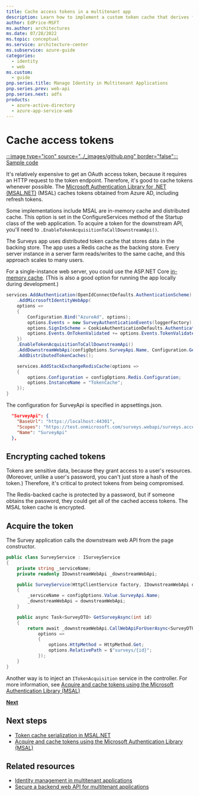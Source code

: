 ```yaml
---
title: Cache access tokens in a multitenant app
description: Learn how to implement a custom token cache that derives from the Azure AD Authentication Library TokenCache class suitable for web apps.
author: EdPrice-MSFT
ms.author: architectures
ms.date: 07/28/2022
ms.topic: conceptual
ms.service: architecture-center
ms.subservice: azure-guide
categories:
  - identity
  - web
ms.custom:
  - guide
pnp.series.title: Manage Identity in Multitenant Applications
pnp.series.prev: web-api
pnp.series.next: adfs
products:
  - azure-active-directory
  - azure-app-service-web
---
```


# Cache access tokens

[:::image type="icon" source="../_images/github.png" border="false"::: Sample code][sample application]

It's relatively expensive to get an OAuth access token, because it requires an HTTP request to the token endpoint. Therefore, it's good to cache tokens whenever possible. The [Microsoft Authentication Library for .NET (MSAL.NET)][MSAL] (MSAL) caches tokens obtained from Azure AD, including refresh tokens.

Some implementations include MSAL are in-memory cache and distributed cache. This option is set in the ConfigureServices method of the Startup class of the web application. To acquire a token for the downstream API, you'll need to `.EnableTokenAcquisitionToCallDownstreamApi()`.

The Surveys app uses distributed token cache that stores data in the backing store. The app uses a Redis cache as the backing store. Every server instance in a server farm reads/writes to the same cache, and this approach scales to many users.

For a single-instance web server, you could use the ASP.NET Core [in-memory cache][in-memory-cache]. (This is also a good option for running the app locally during development.)

```csharp
services.AddAuthentication(OpenIdConnectDefaults.AuthenticationScheme)
    .AddMicrosoftIdentityWebApp(
    options =>
    {
        Configuration.Bind("AzureAd", options);
        options.Events = new SurveyAuthenticationEvents(loggerFactory);
        options.SignInScheme = CookieAuthenticationDefaults.AuthenticationScheme;
        options.Events.OnTokenValidated += options.Events.TokenValidated;
    })
    .EnableTokenAcquisitionToCallDownstreamApi()
    .AddDownstreamWebApi(configOptions.SurveyApi.Name, Configuration.GetSection("SurveyApi"))
    .AddDistributedTokenCaches();

    services.AddStackExchangeRedisCache(options =>
    {
        options.Configuration = configOptions.Redis.Configuration;
        options.InstanceName = "TokenCache";
    });
}
```

The configuration for SurveyApi is specified in appsettings.json.

```json
  "SurveyApi": {
    "BaseUrl": "https://localhost:44301",
    "Scopes": "https://test.onmicrosoft.com/surveys.webapi/surveys.access",
    "Name": "SurveyApi"
  },
```

## Encrypting cached tokens

Tokens are sensitive data, because they grant access to a user's resources. (Moreover, unlike a user's password, you can't just store a hash of the token.) Therefore, it's critical to protect tokens from being compromised.

The Redis-backed cache is protected by a password, but if someone obtains the password, they could get all of the cached access tokens. The MSAL token cache is encrypted.

## Acquire the token

The Survey application calls the downstream web API from the page constructor.

```csharp
public class SurveyService : ISurveyService
{
    private string _serviceName;
    private readonly IDownstreamWebApi _downstreamWebApi;

    public SurveyService(HttpClientService factory, IDownstreamWebApi downstreamWebApi, IOptions<ConfigurationOptions> configOptions)
    {
        _serviceName = configOptions.Value.SurveyApi.Name;
        _downstreamWebApi = downstreamWebApi;
    }

    public async Task<SurveyDTO> GetSurveyAsync(int id)
    {
        return await _downstreamWebApi.CallWebApiForUserAsync<SurveyDTO>(_serviceName,
            options =>
            {
                options.HttpMethod = HttpMethod.Get;
                options.RelativePath = $"surveys/{id}";
            });
    }
}
```
Another way is to inject an `ITokenAcquisition` service in the controller. For more information, see [Acquire and cache tokens using the Microsoft Authentication Library (MSAL)](/azure/active-directory/develop/scenario-web-app-call-api-acquire-token?tabs=aspnetcore)

[**Next**][client-certificate]

## Next steps

- [Token cache serialization in MSAL.NET](/azure/active-directory/develop/msal-net-token-cache-serialization)
- [Acquire and cache tokens using the Microsoft Authentication Library (MSAL)](/azure/active-directory/develop/msal-acquire-cache-tokens)

## Related resources

- [Identity management in multitenant applications](/azure/architecture/multitenant-identity)
- [Secure a backend web API for multitenant applications](/azure/architecture/multitenant-identity/web-api)

<!-- links -->

[MSAL]: /azure/active-directory/develop/msal-overview
[client-certificate]: ./client-certificate.yml
[data-protection]: /aspnet/core/security/data-protection
[distributed-cache]: /aspnet/core/performance/caching/distributed
[key-management]: /aspnet/core/security/data-protection/configuration/default-settings
[in-memory-cache]: /aspnet/core/performance/caching/memory
[tokencache-class]: /dotnet/api/microsoft.identitymodel.clients.activedirectory.tokencache?view=azure-dotnet
[x509-cert-encryption]: /aspnet/core/security/data-protection/implementation/key-encryption-at-rest#x509-certificate
[sample application]: https://github.com/mspnp/multitenant-saas-guidance
